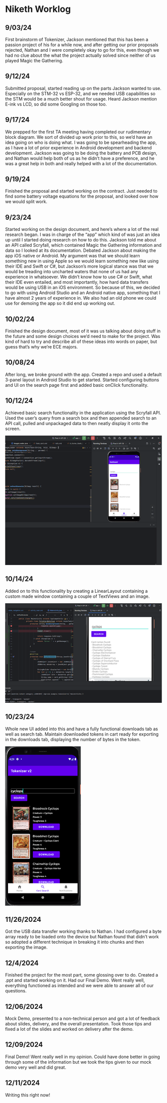 # Niketh Worklog

## 9/03/24

First brainstorm of Tokenizer, Jackson mentioned that this has been a passion project of his for a while now, and after getting our prior proposals rejected, Nathan and I were completely okay to go for this, even though we had no clue about the what the project actually solved since neither of us played Magic the Gathering.

## 9/12/24

Submitted proposal, started reading up on the parts Jackson wanted to use. Especially on the STM-32 vs ESP-32, and we needed USB capabilities so the STM would be a much better shout for usage. Heard Jackson mention E-ink vs LCD, so did some Googling on those too.

## 9/17/24

We prepped for the first TA meeting having completed our rudimentary block diagram. We sort of divided up work prior to this, so we’d have an idea going on who is doing what. I was going to be spearheading the app, as I have a lot of prior experience in Android development and backend development. Jackson was going to be doing the battery and PCB design, and Nathan would help both of us as he didn’t have a preference, and he was a great help in both and really helped with a lot of the documentation.

## 9/19/24

Finished the proposal and started working on the contract. Just needed to find some battery voltage equations for the proposal, and looked over how we would split work.

## 9/23/24

Started working on the design document, and here’s where a lot of the real research began. I was in charge of the “app” which kind of was just an idea up until I started doing research on how to do this. Jackson told me about an API called Scryfall, which contained Magic the Gathering information and data so I looked at its documentation. Debated Jackson about making the app iOS native or Android. My argument was that we should learn something new in using Apple so we would learn something new like using their IDE and Swift or C#, but Jackson’s more logical stance was that we would be treading into uncharted waters that none of us had any experience in whatsoever. We didn’t know how to use C# or Swift, what their IDE even entailed, and most importantly, how hard data transfers would be using USB in an iOS environment. So because of this, we decided to go with using Android Studio and an Android native app, something that I have almost 2 years of experience in. We also had an old phone we could use for demoing the app so it did end up working out.


## 10/02/24

Finished the design document, most of it was us talking about doing stuff in the future and some design choices we’d need to make for the project. Was kind of hard to try and describe all of these ideas into words on paper, but guess that’s why we’re ECE majors.

## 10/08/24

After long, we broke ground with the app. Created a repo and used a default 3-panel layout in Android Studio to get started. Started configuring buttons and UI on the search page first and added basic onClick functionality.

## 10/12/24

Achieved basic search functionality in the application using the Scryfall API. Used the user’s query from a search box and then appended search to an API call, pulled and unpackaged data to then neatly display it onto the screen.

![Code Snippet](./One.png)


## 10/14/24

Added on to this functionality by creating a LinearLayout containing a custom made window containing a couple of TextViews and an image. 

![Code Snippet](./Two.png)

## 10/23/24

Whole new UI added into this and have a fully functional downloads tab as well as search tab. Maintain downloaded tokens in cart ready for exporting in the downloads tab, displaying the number of bytes in the token.

![Emulator](./three.png)


## 11/26/2024

Got the USB data transfer working thanks to Nathan. I had configured a byte array ready to be loaded onto the device but Nathan found that didn’t work so adopted a different technique in breaking it into chunks and then exporting the image.

## 12/4/2024

Finished the project for the most part, some glossing over to do. Created a .ppt and started working on it. Had our Final Demo. Went really well, everything functioned as intended and we were able to answer all of our questions.

## 12/06/2024

Mock Demo, presented to a non-technical person and got a lot of feedback about slides, delivery, and the overall presentation. Took those tips and fixed a lot of the slides and worked on delivery after the demo.

## 12/09/2024

Final Demo! Went really well in my opinion. Could have done better in going through some of the information but we took the tips given to our mock demo very well and did great.

## 12/11/2024

Writing this right now!

